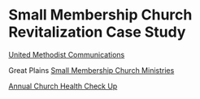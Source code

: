 # Small Membership Church Revitalization Case Study

[United Methodist Communications](http://www.umcom.org)

Great Plains [Small Membership Church Ministries](http://www.greatplainsumc.org/smallmembershipchurchresources)

[Annual Church Health Check Up](http://www.umcom.org/learn/take-an-annual-church-health-checkup)

